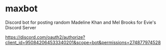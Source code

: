 # maxbot
Discord bot for posting random Madeline Khan and Mel Brooks for Evie's Discord Server


https://discord.com/oauth2/authorize?client_id=950842064533340201&scope=bot&permissions=274877974528